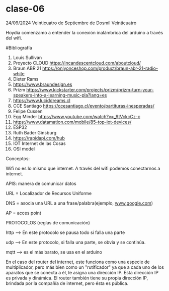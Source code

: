 # clase-06
24/09/2024 Veinticuatro de Septiembre de Dosmil Veinticuatro


Hoydia comenzamo a entender la conexión inalámbrica del arduino a través del wifi.

#Bibliografía
1. Louis Sullivan
2. Proyecto CLOUD https://incandescentcloud.com/aboutcloud/
3. Braun ABR 21 https://onlyonceshop.com/product/braun-abr-21-radio-white
4. Dieter Rams
5. https://www.braundesign.es
6. Prizm https://www.kickstarter.com/projects/prizm/prizm-turn-your-speakers-into-a-learning-music-pla?lang=es
7. https://www.luciddreams.cl
8. CCE Santiago https://ccesantiago.cl/evento/partituras-inesperadas/
9. Felipe Cussen
10. Egg Minder https://www.youtube.com/watch?v=_9tVckcCz-c
11. https://www.datamation.com/mobile/85-top-iot-devices/
12. ESP32
13. Ruth Bader Ginsburg
14. https://rapidapi.com/hub
15. IOT Internet de las Cosas
16. OSI model

Conceptos: 

Wifi no es lo mismo que internet. A través del wifi podemos conectarnos a internet. 

APIS: manera de comunicar datos 

URL = Localizador de Recursos Uniforme

DNS = asocia una URL a una frase/palabra(ejemplo, www.google.com)

AP = acces point

PROTOCOLOS (reglas de comunicación)

http --> En este protocolo se pausa todo si falla una parte

udp --> En este protocolo, si falla una parte, se obvia y se continúa.

mqtt --> es el más barato, se usa en el arduino


En el caso del router del internet, este funciona como una especie de multiplicador, pero más bien como un "rutificador" ya que a cada uno de los aparatos que se conecta a él, le asigna una dirección IP. Esta dirección IP es privada y dinámica. El router también tiene su propia dirección IP, brindada por la compañía de internet, pero ésta es pública. 




